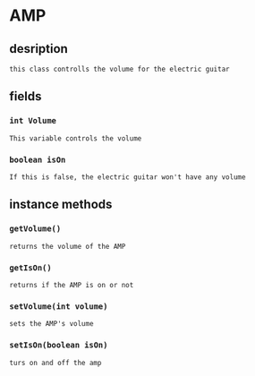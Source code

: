 # AMP

## desription

    this class controlls the volume for the electric guitar

## fields

### `int Volume`

    This variable controls the volume

### `boolean isOn`

    If this is false, the electric guitar won't have any volume

## instance methods

### `getVolume()`

    returns the volume of the AMP

### `getIsOn()`

    returns if the AMP is on or not

### `setVolume(int volume)`

    sets the AMP's volume

### `setIsOn(boolean isOn)`

    turs on and off the amp